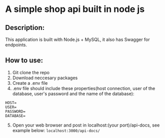 # A simple shop api built in node js

##  Description:
This application is built with Node.js + MySQL, it also has Swagger for endpoints.

## How to use:
1. Git clone the repo
2. Download neccesary packages
3. Create a .env file 
4.  .env file should include these properties(host connection, user of the database, user's password  and the name of the database):

```
HOST=
USER=
PASSWORD=
DATABASE=
```

5. Open your web browser and post in localhost:(your port)/api-docs, see example below:
`localhost:3000/api-docs/`

